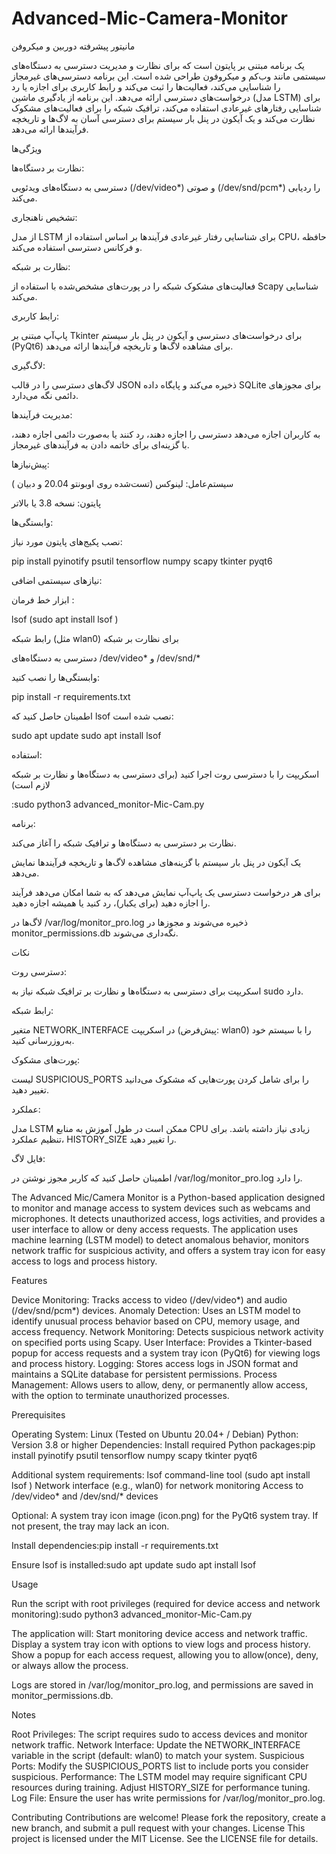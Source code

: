 # Advanced-Mic-Camera-Monitor

مانیتور پیشرفته دوربین و میکروفن

 یک برنامه مبتنی بر پایتون است که برای نظارت و مدیریت دسترسی به دستگاه‌های سیستمی مانند وب‌کم و میکروفون طراحی شده است. این برنامه دسترسی‌های غیرمجاز را شناسایی می‌کند، فعالیت‌ها را ثبت می‌کند و رابط کاربری برای اجازه یا رد درخواست‌های دسترسی ارائه می‌دهد. این برنامه از یادگیری ماشین (مدل LSTM) برای شناسایی رفتارهای غیرعادی استفاده می‌کند، ترافیک شبکه را برای فعالیت‌های مشکوک نظارت می‌کند و یک آیکون در پنل بار سیستم برای دسترسی آسان به لاگ‌ها و تاریخچه فرآیندها ارائه می‌دهد.
 
ویژگی‌ها

نظارت بر دستگاه‌ها:

دسترسی به دستگاه‌های ویدئویی (/dev/video*) و صوتی (/dev/snd/pcm*) را ردیابی می‌کند.

تشخیص ناهنجاری:

از مدل LSTM برای شناسایی رفتار غیرعادی فرآیندها بر اساس استفاده از CPU، حافظه و فرکانس دسترسی استفاده می‌کند.

نظارت بر شبکه: 

فعالیت‌های مشکوک شبکه را در پورت‌های مشخص‌شده با استفاده از Scapy شناسایی می‌کند.

رابط کاربری:

پاپ‌آپ مبتنی بر Tkinter برای درخواست‌های دسترسی و آیکون در پنل بار سیستم (PyQt6) برای مشاهده لاگ‌ها و تاریخچه فرآیندها ارائه می‌دهد.

لاگ‌گیری:

لاگ‌های دسترسی را در قالب JSON ذخیره می‌کند و پایگاه داده SQLite برای مجوزهای دائمی نگه می‌دارد.

مدیریت فرآیندها: 

به کاربران اجازه می‌دهد دسترسی را اجازه دهند، رد کنند یا به‌صورت دائمی اجازه دهند، با گزینه‌ای برای خاتمه دادن به فرآیندهای غیرمجاز.

پیش‌نیازها:

سیستم‌عامل: لینوکس (تست‌شده روی اوبونتو 20.04 و دبیان )

پایتون: نسخه 3.8 یا بالاتر

وابستگی‌ها:

نصب پکیج‌های پایتون مورد نیاز:

pip install pyinotify psutil tensorflow numpy scapy tkinter pyqt6



نیازهای سیستمی اضافی:


ابزار خط فرمان :

lsof (sudo apt install lsof )

رابط شبکه (مثل wlan0) برای نظارت بر شبکه


دسترسی به دستگاه‌های /dev/video* و /dev/snd/*



وابستگی‌ها را نصب کنید:

pip install -r requirements.txt





اطمینان حاصل کنید که lsof نصب شده است:

sudo apt update
sudo apt install lsof




استفاده:

اسکریپت را با دسترسی روت اجرا کنید (برای دسترسی به دستگاه‌ها و نظارت بر شبکه لازم است)

:sudo python3 advanced_monitor-Mic-Cam.py



برنامه:

نظارت بر دسترسی به دستگاه‌ها و ترافیک شبکه را آغاز می‌کند.

یک آیکون در پنل بار سیستم با گزینه‌های مشاهده لاگ‌ها و تاریخچه فرآیندها نمایش می‌دهد.

برای هر درخواست دسترسی یک پاپ‌آپ نمایش می‌دهد که به شما امکان می‌دهد فرآیند را اجازه دهید (برای یکبار)، رد کنید یا همیشه اجازه دهید.


لاگ‌ها در /var/log/monitor_pro.log ذخیره می‌شوند و مجوزها در monitor_permissions.db نگه‌داری می‌شوند.

نکات

دسترسی روت:

اسکریپت برای دسترسی به دستگاه‌ها و نظارت بر ترافیک شبکه نیاز به sudo دارد.

رابط شبکه:

متغیر NETWORK_INTERFACE در اسکریپت (پیش‌فرض: wlan0) را با سیستم خود به‌روزرسانی کنید.

پورت‌های مشکوک:

لیست SUSPICIOUS_PORTS را برای شامل کردن پورت‌هایی که مشکوک می‌دانید تغییر دهید.

عملکرد:

مدل LSTM ممکن است در طول آموزش به منابع CPU زیادی نیاز داشته باشد. برای تنظیم عملکرد، HISTORY_SIZE را تغییر دهید.

فایل لاگ:

اطمینان حاصل کنید که کاربر مجوز نوشتن در /var/log/monitor_pro.log را دارد.






The Advanced Mic/Camera Monitor is a Python-based application designed to monitor and manage access to system devices such as webcams and microphones. It detects unauthorized access, logs activities, and provides a user interface to allow or deny access requests. The application uses machine learning (LSTM model) to detect anomalous behavior, monitors network traffic for suspicious activity, and offers a system tray icon for easy access to logs and process history.

Features

Device Monitoring: Tracks access to video (/dev/video*) and audio (/dev/snd/pcm*) devices.
Anomaly Detection: Uses an LSTM model to identify unusual process behavior based on CPU, memory usage, and access frequency.
Network Monitoring: Detects suspicious network activity on specified ports using Scapy.
User Interface: Provides a Tkinter-based popup for access requests and a system tray icon (PyQt6) for viewing logs and process history.
Logging: Stores access logs in JSON format and maintains a SQLite database for persistent permissions.
Process Management: Allows users to allow, deny, or permanently allow access, with the option to terminate unauthorized processes.

Prerequisites

Operating System: Linux (Tested on Ubuntu 20.04+ / Debian)
Python: Version 3.8 or higher
Dependencies:
Install required Python packages:pip install pyinotify psutil tensorflow numpy scapy tkinter pyqt6


Additional system requirements:
lsof command-line tool (sudo apt install lsof )
Network interface (e.g., wlan0) for network monitoring
Access to /dev/video* and /dev/snd/* devices


Optional:
A system tray icon image (icon.png) for the PyQt6 system tray. If not present, the tray may lack an icon.


Install dependencies:pip install -r requirements.txt


Ensure lsof is installed:sudo apt update
sudo apt install lsof


Usage

Run the script with root privileges (required for device access and network monitoring):sudo python3 advanced_monitor-Mic-Cam.py


The application will:
Start monitoring device access and network traffic.
Display a system tray icon with options to view logs and process history.
Show a popup for each access request, allowing you to allow(once), deny, or always allow the process.


Logs are stored in /var/log/monitor_pro.log, and permissions are saved in monitor_permissions.db.

Notes

Root Privileges: The script requires sudo to access devices and monitor network traffic.
Network Interface: Update the NETWORK_INTERFACE variable in the script (default: wlan0) to match your system.
Suspicious Ports: Modify the SUSPICIOUS_PORTS list to include ports you consider suspicious.
Performance: The LSTM model may require significant CPU resources during training. Adjust HISTORY_SIZE for performance tuning.
Log File: Ensure the user has write permissions for /var/log/monitor_pro.log.

Contributing
Contributions are welcome! Please fork the repository, create a new branch, and submit a pull request with your changes.
License
This project is licensed under the MIT License. See the LICENSE file for details.
